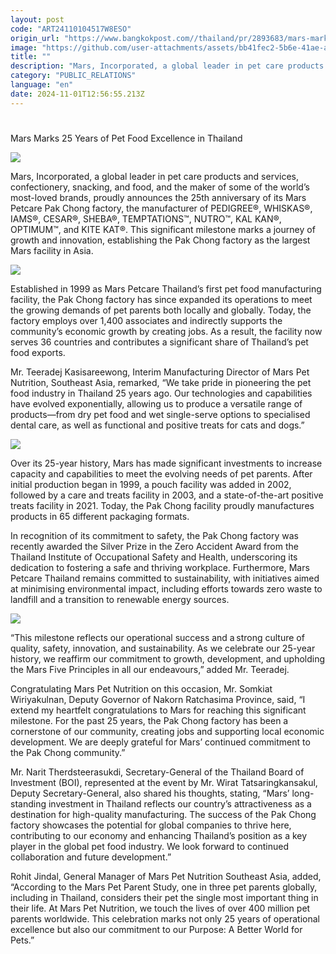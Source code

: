 ```yaml
---
layout: post
code: "ART24110104517W8ESO"
origin_url: "https://www.bangkokpost.com//thailand/pr/2893683/mars-marks-25-years-of-pet-food-excellence-in-thailand"
image: "https://github.com/user-attachments/assets/bb41fec2-5b6e-41ae-ad5a-9b4c0a41d1e4"
title: ""
description: "Mars, Incorporated, a global leader in pet care products and services, confectionery, snacking, and food, and the maker of some of the world’s most-loved brands, proudly announces the 25th anniversary of its Mars Petcare Pak Chong factory, the manufacturer of PEDIGREE®, WHISKAS®, IAMS®, CESAR®, SHEBA®, TEMPTATIONS™, NUTRO™, KAL KAN®, OPTIMUM™, and KITE KAT®. This significant milestone marks a journey of growth and innovation, establishing the Pak Chong factory as the largest Mars facility in Asia."
category: "PUBLIC_RELATIONS"
language: "en"
date: 2024-11-01T12:56:55.213Z
---
```


# 

Mars Marks 25 Years of Pet Food Excellence in Thailand

![](https://github.com/user-attachments/assets/09062233-7db8-4064-b6de-d1b829a5e2bd)

Mars, Incorporated, a global leader in pet care products and services, confectionery, snacking, and food, and the maker of some of the world’s most-loved brands, proudly announces the 25th anniversary of its Mars Petcare Pak Chong factory, the manufacturer of PEDIGREE®, WHISKAS®, IAMS®, CESAR®, SHEBA®, TEMPTATIONS™, NUTRO™, KAL KAN®, OPTIMUM™, and KITE KAT®. This significant milestone marks a journey of growth and innovation, establishing the Pak Chong factory as the largest Mars facility in Asia.

![](https://static.bangkokpost.com/media/content/20241031/5329366.png)

Established in 1999 as Mars Petcare Thailand’s first pet food manufacturing facility, the Pak Chong factory has since expanded its operations to meet the growing demands of pet parents both locally and globally. Today, the factory employs over 1,400 associates and indirectly supports the community’s economic growth by creating jobs. As a result, the facility now serves 36 countries and contributes a significant share of Thailand’s pet food exports.

Mr. Teeradej Kasisareewong, Interim Manufacturing Director of Mars Pet Nutrition, Southeast Asia, remarked, “We take pride in pioneering the pet food industry in Thailand 25 years ago. Our technologies and capabilities have evolved exponentially, allowing us to produce a versatile range of products—from dry pet food and wet single-serve options to specialised dental care, as well as functional and positive treats for cats and dogs.”

![](https://static.bangkokpost.com/media/content/20241031/5329362.jpg)

Over its 25-year history, Mars has made significant investments to increase capacity and capabilities to meet the evolving needs of pet parents. After initial production began in 1999, a pouch facility was added in 2002, followed by a care and treats facility in 2003, and a state-of-the-art positive treats facility in 2021. Today, the Pak Chong facility proudly manufactures products in 65 different packaging formats.

In recognition of its commitment to safety, the Pak Chong factory was recently awarded the Silver Prize in the Zero Accident Award from the Thailand Institute of Occupational Safety and Health, underscoring its dedication to fostering a safe and thriving workplace. Furthermore, Mars Petcare Thailand remains committed to sustainability, with initiatives aimed at minimising environmental impact, including efforts towards zero waste to landfill and a transition to renewable energy sources.

![](https://github.com/user-attachments/assets/aed7080a-51c6-4714-bc2d-ffe33e0a1d86)

“This milestone reflects our operational success and a strong culture of quality, safety, innovation, and sustainability. As we celebrate our 25-year history, we reaffirm our commitment to growth, development, and upholding the Mars Five Principles in all our endeavours,” added Mr. Teeradej.

Congratulating Mars Pet Nutrition on this occasion, Mr. Somkiat Wiriyakulnan, Deputy Governor of Nakorn Ratchasima Province, said, “I extend my heartfelt congratulations to Mars for reaching this significant milestone. For the past 25 years, the Pak Chong factory has been a cornerstone of our community, creating jobs and supporting local economic development. We are deeply grateful for Mars’ continued commitment to the Pak Chong community.”

Mr. Narit Therdsteerasukdi, Secretary-General of the Thailand Board of Investment (BOI), represented at the event by Mr. Wirat Tatsaringkansakul, Deputy Secretary-General, also shared his thoughts, stating, “Mars’ long-standing investment in Thailand reflects our country’s attractiveness as a destination for high-quality manufacturing. The success of the Pak Chong factory showcases the potential for global companies to thrive here, contributing to our economy and enhancing Thailand’s position as a key player in the global pet food industry. We look forward to continued collaboration and future development.”

Rohit Jindal, General Manager of Mars Pet Nutrition Southeast Asia, added, “According to the Mars Pet Parent Study, one in three pet parents globally, including in Thailand, considers their pet the single most important thing in their life. At Mars Pet Nutrition, we touch the lives of over 400 million pet parents worldwide. This celebration marks not only 25 years of operational excellence but also our commitment to our Purpose: A Better World for Pets.”